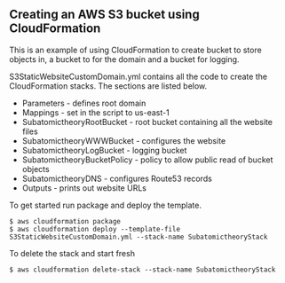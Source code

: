 ## Creating an AWS S3 bucket using CloudFormation

<!-- 
AWS S3 buckets can be configured to replicate all objects put in them to another bucket in a different region.
This is called ```Cross Region Replication```.

Why this is useful is that objects stored in a bucket are kept only in the region that they were created in.
Other regions may be able to access them if allowed but if a regional outage were to occur the contents of the buckets in that region may not be accessible.

Note that because S3 buckets have a global namespace it is not possible to have a bucket with the same name in 2 different regions.

Because of this it is useful to name a bucket with a suffix of the region that the bucket was created in.
Doing that allows you to have uniquely named buckets that differ in name by only the region making the functions accessing the contents easier to write and manage.
 -->
This is an example of using CloudFormation to create bucket to store objects in, a bucket to for the domain and a bucket for logging.

S3StaticWebsiteCustomDomain.yml contains all the code to create the CloudFormation stacks. The sections are listed below. 
 * Parameters - defines root domain
 * Mappings - set in the script to us-east-1
 * SubatomictheoryRootBucket - root bucket containing all the website files
 * SubatomictheoryWWWBucket - configures the website
 * SubatomictheoryLogBucket - logging bucket
 * SubatomictheoryBucketPolicy - policy to allow public read of bucket objects
 * SubatomictheoryDNS - configures Route53 records
 * Outputs - prints out website URLs

To get started run package and deploy the template.
```
$ aws cloudformation package
$ aws cloudformation deploy --template-file S3StaticWebsiteCustomDomain.yml --stack-name SubatomictheoryStack
```

To delete the stack and start fresh
```
$ aws cloudformation delete-stack --stack-name SubatomictheoryStack
```

